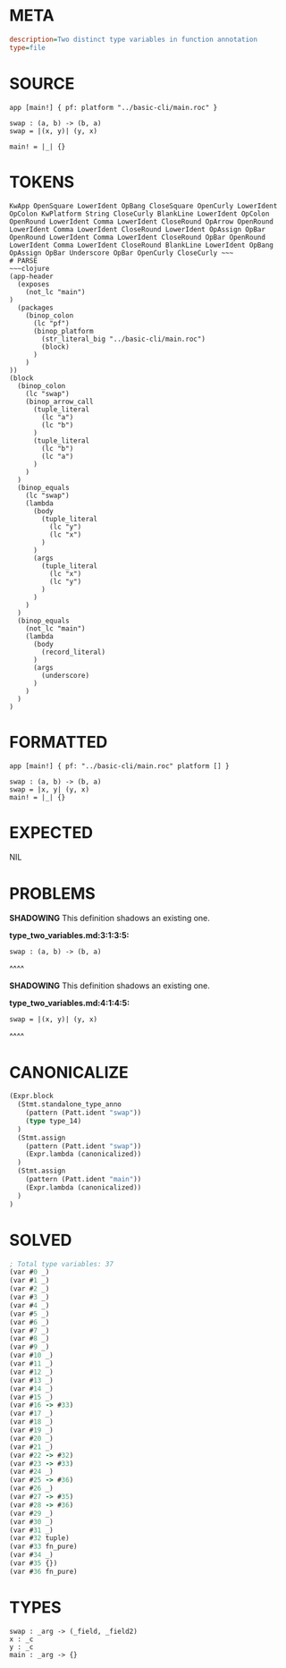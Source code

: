 # META
~~~ini
description=Two distinct type variables in function annotation
type=file
~~~
# SOURCE
~~~roc
app [main!] { pf: platform "../basic-cli/main.roc" }

swap : (a, b) -> (b, a)
swap = |(x, y)| (y, x)

main! = |_| {}
~~~
# TOKENS
~~~text
KwApp OpenSquare LowerIdent OpBang CloseSquare OpenCurly LowerIdent OpColon KwPlatform String CloseCurly BlankLine LowerIdent OpColon OpenRound LowerIdent Comma LowerIdent CloseRound OpArrow OpenRound LowerIdent Comma LowerIdent CloseRound LowerIdent OpAssign OpBar OpenRound LowerIdent Comma LowerIdent CloseRound OpBar OpenRound LowerIdent Comma LowerIdent CloseRound BlankLine LowerIdent OpBang OpAssign OpBar Underscore OpBar OpenCurly CloseCurly ~~~
# PARSE
~~~clojure
(app-header
  (exposes
    (not_lc "main")
)
  (packages
    (binop_colon
      (lc "pf")
      (binop_platform
        (str_literal_big "../basic-cli/main.roc")
        (block)
      )
    )
))
(block
  (binop_colon
    (lc "swap")
    (binop_arrow_call
      (tuple_literal
        (lc "a")
        (lc "b")
      )
      (tuple_literal
        (lc "b")
        (lc "a")
      )
    )
  )
  (binop_equals
    (lc "swap")
    (lambda
      (body
        (tuple_literal
          (lc "y")
          (lc "x")
        )
      )
      (args
        (tuple_literal
          (lc "x")
          (lc "y")
        )
      )
    )
  )
  (binop_equals
    (not_lc "main")
    (lambda
      (body
        (record_literal)
      )
      (args
        (underscore)
      )
    )
  )
)
~~~
# FORMATTED
~~~roc
app [main!] { pf: "../basic-cli/main.roc" platform [] }

swap : (a, b) -> (b, a)
swap = |x, y| (y, x)
main! = |_| {}
~~~
# EXPECTED
NIL
# PROBLEMS
**SHADOWING**
This definition shadows an existing one.

**type_two_variables.md:3:1:3:5:**
```roc
swap : (a, b) -> (b, a)
```
^^^^


**SHADOWING**
This definition shadows an existing one.

**type_two_variables.md:4:1:4:5:**
```roc
swap = |(x, y)| (y, x)
```
^^^^


# CANONICALIZE
~~~clojure
(Expr.block
  (Stmt.standalone_type_anno
    (pattern (Patt.ident "swap"))
    (type type_14)
  )
  (Stmt.assign
    (pattern (Patt.ident "swap"))
    (Expr.lambda (canonicalized))
  )
  (Stmt.assign
    (pattern (Patt.ident "main"))
    (Expr.lambda (canonicalized))
  )
)
~~~
# SOLVED
~~~clojure
; Total type variables: 37
(var #0 _)
(var #1 _)
(var #2 _)
(var #3 _)
(var #4 _)
(var #5 _)
(var #6 _)
(var #7 _)
(var #8 _)
(var #9 _)
(var #10 _)
(var #11 _)
(var #12 _)
(var #13 _)
(var #14 _)
(var #15 _)
(var #16 -> #33)
(var #17 _)
(var #18 _)
(var #19 _)
(var #20 _)
(var #21 _)
(var #22 -> #32)
(var #23 -> #33)
(var #24 _)
(var #25 -> #36)
(var #26 _)
(var #27 -> #35)
(var #28 -> #36)
(var #29 _)
(var #30 _)
(var #31 _)
(var #32 tuple)
(var #33 fn_pure)
(var #34 _)
(var #35 {})
(var #36 fn_pure)
~~~
# TYPES
~~~roc
swap : _arg -> (_field, _field2)
x : _c
y : _c
main : _arg -> {}
~~~

